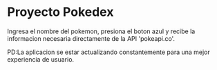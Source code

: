 # Proyecto Pokedex
Ingresa el nombre del pokemon, presiona el boton azul y recibe la informacion
necesaria directamente de la API 'pokeapi.co'.

PD:La aplicacion se estar actualizando constantemente para una mejor experiencia de usuario.